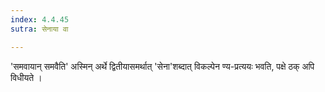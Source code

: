 ```yaml
---
index: 4.4.45
sutra: सेनाया वा

---
```

'समवायान् समवैति' अस्मिन् अर्थे द्वितीयासमर्थात् 'सेना'शब्दात् विकल्पेन ण्य-प्रत्ययः भवति, पक्षे ठक् अपि विधीयते । 